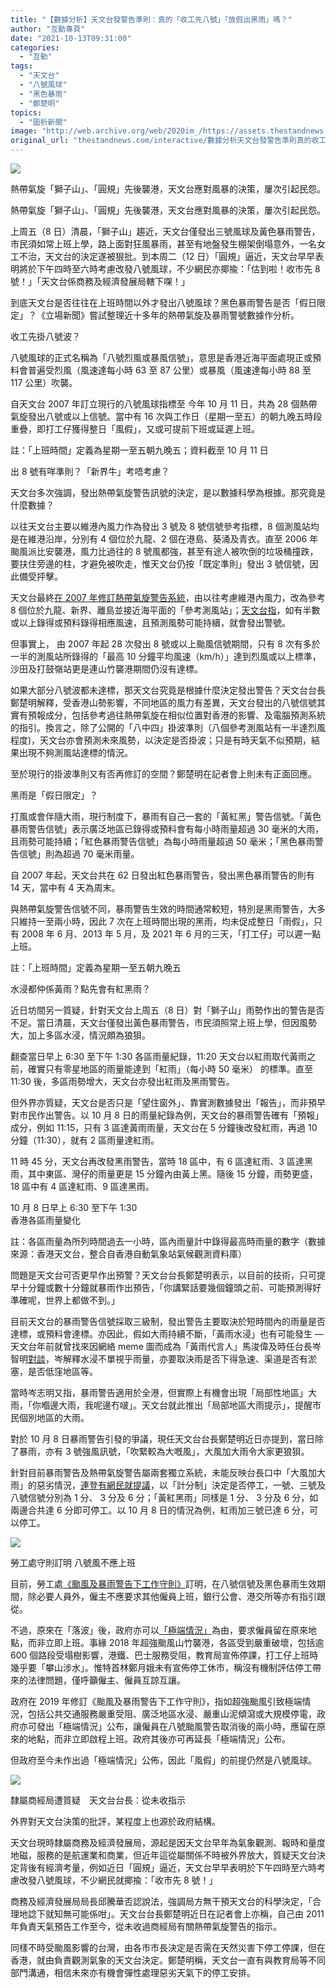 ```yaml
---
title: "【數據分析】天文台發警告準則：真的「收工先八號」「放假出黑雨」嗎？"
author: "互動專頁"
date: "2021-10-13T09:31:00"
categories:
  - "互動"
tags:
  - "天文台"
  - "八號風球"
  - "黑色暴雨"
  - "鄭楚明"
topics:
  - "圖析新聞"
image: "http://web.archive.org/web/2020im_/https://assets.thestandnews.com/media/photos/typage-01.png"
original_url: "thestandnews.com/interactive/數據分析天文台發警告準則真的收工先八號放假出黑雨嗎"
---
```

![](http://web.archive.org/web/2020im_/https://assets.thestandnews.com/media/photos/typage-01.png)

熱帶氣旋「獅子山」、「圓規」先後襲港，天文台應對風暴的決策，屢次引起民怨。

 

熱帶氣旋「獅子山」、「圓規」先後襲港，天文台應對風暴的決策，屢次引起民怨。

上周五（8 日）清晨，「獅子山」趨近，天文台僅發出三號風球及黃色暴雨警告，市民須如常上班上學，路上面對狂風暴雨，甚至有地盤發生棚架倒塌意外，一名女工不治，天文台的決定遂被狠批。到本周二（12 日）「圓規」逼近，天文台早早表明將於下午四時至六時考慮改發八號風球，不少網民亦揶揄：「估到啦！收市先 8 號！」「天文台係商務及經濟發展局轄下㗎！」

到底天文台是否往往在上班時間以外才發出八號風球？黑色暴雨警告是否「假日限定」？《立場新聞》嘗試整理近十多年的熱帶氣旋及暴雨警號數據作分析。

收工先掛八號波？

八號風球的正式名稱為「八號烈風或暴風信號」，意思是香港近海平面處現正或預料會普遍受烈風（風速達每小時 63 至 87 公里）或暴風（風速達每小時 88 至 117 公里）吹襲。

自天文台 2007 年訂立現行的八號風球指標至 今年 10 月 11 日，共為 28 個熱帶氣旋發出八號或以上信號。當中有 16 次與工作日（星期一至五）的朝九晚五時段重疊，即打工仔獲得整日「風假」，又或可提前下班或延遲上班。

註：「上班時間」定義為星期一至五朝九晚五；資料截至 10 月 11 日

出 8 號有咩準則？「新界牛」考唔考慮？

天文台多次強調，發出熱帶氣旋警告訊號的決定，是以數據科學為根據。那究竟是什麼數據？

以往天文台主要以維港內風力作為發出 3 號及 8 號信號參考指標，8 個測風站均是在維港沿岸，分別有 4 個位於九龍、2 個在港島、葵涌及青衣。直至 2006 年颱風派比安襲港，風力比過往的 8 號風都強，甚至有途人被吹倒的垃圾桶撞跌，要扶住旁邊的柱，才避免被吹走，惟天文台仍按「既定準則」發出 3 號信號，因此備受抨擊。

天文台最終[在 2007 年修訂熱帶氣旋警告系統](http://web.archive.org/web/20211026090551/https://www.hko.gov.hk/tc/wxinfo/currwx/files/tc_review_rptc.pdf)，由以往考慮維港內風力，改為參考 8 個位於九龍、新界、離島並接近海平面的「參考測風站」；[天文台指](http://web.archive.org/web/20211026090551/https://www.hko.gov.hk/tc/informtc/tcsignal3_ref.htm)，如有半數或以上錄得或預料錄得相應風速，且預測風勢可能持續，就會發出警號。

但事實上， 由 2007 年起 28 次發出 8 號或以上颱風信號期間，只有 8 次有多於一半的測風站所錄得的「最高 10 分鐘平均風速（km/h）」達到烈風或以上標準，沙田及打鼓嶺站更是連山竹襲港期間仍沒有達標。

如果大部分八號波都未達標，那天文台究竟是根據什麼決定發出警告？天文台台長鄭楚明解釋，受香港山勢影響，不同地區的風力有差異，天文台發出的八號信號其實有預報成分，包括參考過往熱帶氣旋在相似位置對香港的影響、及電腦預測系統的指引。換言之，除了公開的「八中四」掛波準則（八個參考測風站有一半達烈風程度)，天文台亦會預測未來風勢，以決定是否掛波；只是有時天氣不似預期，結果出現不夠測風站達標的情況。

至於現行的掛波準則又有否再修訂的空間？鄭楚明在記者會上則未有正面回應。

黑雨是「假日限定」？

打風或會伴隨大雨，現行制度下，暴雨有自己一套的「黃紅黑」警告信號。「黃色暴雨警告信號」表示廣泛地區已錄得或預料會有每小時雨量超過 30 毫米的大雨，且雨勢可能持續；「紅色暴雨警告信號」為每小時雨量超過 50 毫米；「黑色暴雨警告信號」則為超過 70 毫米雨量。

自 2007 年起，天文台共在 62 日發出紅色暴雨警告，發出黑色暴雨警告的則有 14 天，當中有 4 天為周末。

與熱帶氣旋警告信號不同，暴雨警告生效的時間通常較短，特別是黑雨警告，大多只維持一至兩小時，因此 7 次在上班時間出現的黑雨，均未促成整日「雨假」，只有 2008 年 6 月、2013 年 5 月，及 2021 年 6 月的三天，「打工仔」可以遲一點上班。

註：「上班時間」定義為星期一至五朝九晚五

水浸都仲係黃雨？點先會有紅黑雨？

近日坊間另一質疑，針對天文台上周五（8 日）對「獅子山」雨勢作出的警告是否不足。當日清晨，天文台僅發出黃色暴雨警告，市民須照常上班上學，但因風勢大，加上多區水浸，情況頗為狼狽。

翻查當日早上 6:30 至下午 1:30 各區雨量紀錄，11:20 天文台以紅雨取代黃雨之前，確實只有零星地區的雨量能達到「紅雨」（每小時 50 毫米） 的標準。直至 11:30 後，多區雨勢增大，天文台亦發出紅雨及黑雨警告。

但外界亦質疑，天文台是否只是「望住窗外」、靠實測數據發出「報告」，而非預早對市民作出警告。以 10 月 8 日的雨量紀錄為例，天文台的暴雨警告確有「預報」成分，例如 11:15，只有 3 區達黃雨雨量，天文台在 5 分鐘後改發紅雨，再過 10 分鐘（11:30），就有 2 區雨量達紅雨。

11 時 45 分，天文台再改發黑雨警告，當時 18 區中，有 6 區達紅雨、3 區達黑雨，其中東區、灣仔的雨量更是 15 分鐘內由黃上黑。隨後 15 分鐘，雨勢更盛，18 區中有 4 區達紅雨、9 區達黑雨。

10 月 8 日早上 6:30 至下午 1:30  
香港各區雨量變化

註：各區雨量為所列時間過去一小時，區內雨量計中錄得最高時雨量的數字（數據來源：香港天文台，整合自香港自動氣象站氣候觀測資料庫）

問題是天文台可否更早作出預警？天文台台長鄭楚明表示，以目前的技術，只可提早十分鐘或數十分鐘就暴雨作出預告，「你講緊話要幾個鐘頭之前、可能預測得好準確呢，世界上都做不到。」

目前天文台的暴雨警告信號採取三級制，發出警告主要取決於短時間內的雨量是否達標，或預料會達標。亦因此，假如大雨持續不斷，「黃雨水浸」也有可能發生 — 天文台年前就曾找來因網絡 meme 圖而成為「黃雨代言人」馬浚偉及時任台長岑智明[對談](http://web.archive.org/web/20211026090551/https://www.youtube.com/watch?v=WYM-sFbmx9U&ab_channel=hkweather)，岑解釋水浸不單視乎雨量，亦要取決雨是否下得急速、渠道是否有淤塞，是否低窪地區等。

當時岑志明又指，暴雨警告適用於全港，但實際上有機會出現「局部性地區」大雨，「你嗰邊大雨，我呢邊冇啵」。天文台就此推出「局部地區大雨提示」，提醒市民個別地區的大雨。

對於 10 月 8 日暴雨警告引發的爭議，現任天文台台長鄭楚明近日亦提到，當日除了暴雨，亦有 3 號強風訊號，「吹緊較為大嘅風」，大風加大雨令大家更狼狽。

針對目前暴雨警告及熱帶氣旋警告屬兩套獨立系統，未能反映台長口中「大風加大雨」的惡劣情況，[連登有網民就提議](http://web.archive.org/web/20211026090551/https://lihkg.com/thread/2728370/page/4)，以「計分制」決定是否停工，一號、三號及八號信號分別為 1 分、 3 分及 6 分；「黃紅黑雨」同樣是 1 分、 3 分及 6 分，如兩邊合共達 6 分即可停工。以 10 月 8 日的情況為例，紅雨加三號已達 6 分，可以停工。

![](http://web.archive.org/web/2020im_/https://interactive.thestandnews.com/2021/10/typhoon/244511323_10166319971695019_683679994123455081_n.jpeg)

勞工處守則訂明 八號風不應上班

目前，勞工處[《颱風及暴雨警告下工作守則》](http://web.archive.org/web/20211026090551/https://www.labour.gov.hk/tc/public/pdf/wcp/Rainstorm.pdf)訂明，在八號信號及黑色暴雨生效期間，除必要人員外，僱主不應要求其他僱員上班，銀行公會、港交所等亦有指引跟從。

不過，原來在「落波」後，政府亦可以[「極端情況」](http://web.archive.org/web/20211026090551/https://www.labour.gov.hk/text_alternative/pdf/tc/Rainstorm_pamphlet.pdf)為由，要求僱員留在原來地點，而非立即上班。事緣 2018 年超強颱風山竹襲港，各區受到嚴重破壞，包括逾 600 個路段受塌樹影響，港鐵、巴士服務受阻，教育局宣佈停課，打工仔上班時幾乎要「攀山涉水」。惟特首林鄭月娥未有宣佈停工休市，稱沒有機制評估停工帶來的法律問題，僅呼籲僱主、僱員互諒互讓。

政府在 2019 年修訂《颱風及暴雨警告下工作守則》，指如超強颱風引致極端情況，包括公共交通服務嚴重受阻、廣泛地區水浸、嚴重山泥傾瀉或大規模停電，政府亦可發出「極端情況」公布，讓僱員在八號颱風警告取消後的兩小時，應留在原來的地點，而非立即啟程上班。政府其後亦可再延長「極端情況」公布。

但政府至今未作出過「極端情況」公佈，因此「風假」的前提仍然是八號風球。

![](http://web.archive.org/web/2020im_/https://interactive.thestandnews.com/2021/10/typhoon/taiwai-03_eKp1L.png)

隸屬商經局遭質疑　天文台台長：從未收指示

外界對天文台決策的批評，某程度上也源於政府結構。

天文台現時隸屬商務及經濟發展局，源起是因天文台早年為氣象觀測、報時和量度地磁，服務的是航運業和商業，但近年這從屬關係不時被外界放大，質疑天文台決定背後有經濟考量，例如近日「圓規」逼近，天文台早早表明於下午四時至六時考慮改發八號風球，不少網民就揶揄：「收市先 8 號！」

商務及經濟發展局局長邱騰華否認說法，強調局方無干預天文台的科學決定，「合理地諗下就知無可能係咁」。天文台台長鄭楚明近日在記者會上亦稱，自己由 2011 年負責天氣預告工作至今，從未收過商經局有關熱帶氣旋警告的指示。

同樣不時受颱風影響的台灣，由各市市長決定是否需在天然災害下停工停課，但在香港，就由負責觀測氣象的天文台決定。鄭楚明稱，天文台一直有與教育局等不同部門溝通，相信未來亦有機會彈性處理惡劣天氣下的停工安排。